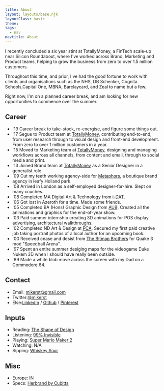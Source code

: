 ```yaml
---
title: About
layout: layouts/base.njk
layoutClass: basic
theme: 
tags:
  - nav
navtitle: About
---
```



I recently concluded a six year stint at TotallyMoney, a FinTech scale-up near Silicon Roundabout, where I've worked across Brand, Marketing and Product teams, helping to grow the business from zero to over 1.5 million customers.

Throughout this time, and prior, I've had the good fortune to work with clients and organisations such as the NHS, DB Schenker, Cognita Schools,Capital One, MBNA, Barclaycard, and Zeal to name but a few.

Right now, I'm on a planned career break, and am looking for new opportunities to commence over the summer. 

## Career
	
<ul class="timeline">
    <li>
        <span>'19</span> <span>Career break to take-stock, re-energise, and figure some things out.</span>
    </li>
    <li>
        <span>'17</span> <span>Segue to Product team at <a title="TotallyMoney" target="_blank" href="https://www.totallymoney.com/info/team/">TotallyMoney</a>, contributing end-to-end, from user research through to visual design and front-end development. From zero to over 1 million customers in a year.</span>
    </li>
    <li>
        <span>'15</span> <span>Moved to Marketing team at <a title="TotallyMoney" target="_blank" href="https://www.totallymoney.com/info/team/">TotallyMoney</a>, designing and managing workflows across all channels, from content and email, through to social media and print.</span>
    </li>
    <li>
        <span>'13</span> <span>Joined Brand team at <a title="TotallyMoney" target="_blank" href="https://www.totallymoney.com/info/team/">TotallyMoney</a> as a Senior Designer in a generalist role.</span>
    </li>
    <li>
        <span>'09</span> <span>Cut my teeth working agency-side for <a title="Metaphors" target="_blank" href="https://www.metaphors.co.uk/">Metaphors</a>, a boutique brand agency in leafy Holland park.</span>
    </li>
    <li>
        <span>'08</span> <span>Arrived in London as a self-employed designer-for-hire. Slept on many couches.</span>
    </li>
    <li>
        <span>'08</span> <span>Completed MA Digital Art & Technology from <a title="i-DAT" target="_blank" href="https://www.plymouth.ac.uk/research/i-dat">i-DAT</a>.</span>
    </li>
    <li>
        <span>'06</span> <span>Got lost in Azeroth for a time. Made some friends.</span>
    </li>
    <li>
        <span>'05</span> <span>Completed BA (Hons) Graphic Design from <a title="Arts University Bournemouth" target="_blank" href="https://en.wikipedia.org/wiki/Arts_University_Bournemouth">AUB</a>. Created all the animations and graphics for the end-of-year show.</span>
    </li>
    <li>
        <span>'03</span> <span>Paid summer internship creating 3D animations for POS display advertising, architectural walkthroughs.</span>
    </li>
    <li>
        <span>'02</span> <span>Completed ND Art & Design at <a title="Plymouth College of Art" target="_blank" href="https://www.plymouthart.ac.uk/">PCA</a>. Secured my first paid creative job taking portrait photos of a local author for an upcoming book.
    <li>
        <span>'00</span> <span>Received cease and desist from <a title="The Bitmap Brothers" target="_blank" href="https://en.wikipedia.org/wiki/The_Bitmap_Brothers">The Bitmap Brothers</a> for Quake 3 mod "Speedball Arena".</span>
    </li>
    <li>
        <span>'97</span> <span>Spent an entire summer desiging maps for the videogame Duke Nukem 3D when I should have really been outside.</span>
    </li>
    <li>
        <span>'89</span> <span>Made a white blob move across the screen with my Dad on a Commodore 64.</span>
    </li>
</ul>

## Contact

<ul>
    <li>
        <span>Email:</span> <span><a title="Email me mikerst@gmail.com" target="_blank" href="mailto: mikerst@gmail.com">mikerst@gmail.com</a></span>
    </li>
    <li>
        <span>Twitter:</span><span><a title="My Twitter handle" target="_blank" href="https://twitter.com/mikerst">@mikerst</a></span>
    </li>
    <li>
        <span>Else:</span><span><a title="My LinkedIn profile" target="_blank" href="https://www.linkedin.com/in/mikerst/">LinkedIn</a> / <a title="My Github prilfe" target="_blank" href="https://github.com/mikerst">Github</a> / <a title="My Pinterest profile" target="_blank" href="https://www.pinterest.co.uk/mikerst/">Pinterest</a></span>
    </li>
</ul>

## Inputs

<ul>
    <li>
        <span>Reading:</span> <span><a title="The Shape of Design" target="_blank" href="https://shapeofdesignbook.com/">The Shape of Design</a></span>
    </li>
    <li>
        <span>Listening:</span> <span><a title="99% Invisible" target="_blank" href="https://99percentinvisible.org/">99% Invisible</a></span>
    </li>
    <li>
        <span>Playing:</span> <span><a title="Super Mario Maker 2" target="_blank" href="https://www.nintendo.co.uk/Games/Nintendo-Switch/Super-Mario-Maker-2-1514009.html">Super Mario Maker 2</a></span>
    </li>
    <li>
        <span>Watching:</span> <span>N/A</span>
    </li>
    <li>
        <span>Sipping:</span> <span><a title="Whiskey Sour" target="_blank" href="https://en.wikipedia.org/wiki/Whiskey_sour">Whiskey Sour</a></span>
    </li>
</ul>

## Misc

<ul>
    <li>
        <span>Europe:</span> <span>IN</span></li>
    <li>
        <span>Specs:</span> <span><a title="Herbrand by Cubitts" target="_blank" href="https://www.cubitts.co.uk/glasses/herbrand?color=dark-turtle">Herbrand by Cubitts</a></span>
    </li>
</ul>
